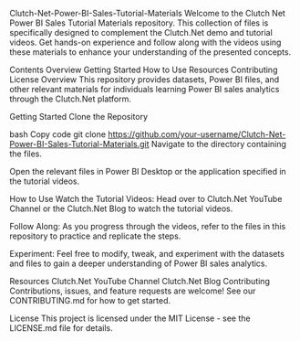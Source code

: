Clutch-Net-Power-BI-Sales-Tutorial-Materials
Welcome to the Clutch Net Power BI Sales Tutorial Materials repository. This collection of files is specifically designed to complement the Clutch.Net demo and tutorial videos. Get hands-on experience and follow along with the videos using these materials to enhance your understanding of the presented concepts.

Contents
Overview
Getting Started
How to Use
Resources
Contributing
License
Overview
This repository provides datasets, Power BI files, and other relevant materials for individuals learning Power BI sales analytics through the Clutch.Net platform.

Getting Started
Clone the Repository

bash
Copy code
git clone https://github.com/your-username/Clutch-Net-Power-BI-Sales-Tutorial-Materials.git
Navigate to the directory containing the files.

Open the relevant files in Power BI Desktop or the application specified in the tutorial videos.

How to Use
Watch the Tutorial Videos: Head over to Clutch.Net YouTube Channel or the Clutch.Net Blog to watch the tutorial videos.

Follow Along: As you progress through the videos, refer to the files in this repository to practice and replicate the steps.

Experiment: Feel free to modify, tweak, and experiment with the datasets and files to gain a deeper understanding of Power BI sales analytics.

Resources
Clutch.Net YouTube Channel
Clutch.Net Blog
Contributing
Contributions, issues, and feature requests are welcome! See our CONTRIBUTING.md for how to get started.

License
This project is licensed under the MIT License - see the LICENSE.md file for details.
